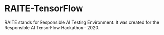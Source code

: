 # RAITE-TensorFlow
RAITE stands for Responsible AI Testing Environment. It was created for the Responsible AI TensorFlow Hackathon - 2020.
